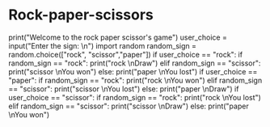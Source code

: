 
# Rock-paper-scissors
print("Welcome to the rock paper scissor's game")
user_choice = input("Enter the sign: \n") 
import random
random_sign = random.choice(["rock", "scissor","paper"])
if user_choice == "rock":
  if random_sign == "rock":
    print("rock \nDraw")
  elif random_sign == "scissor":
    print("scissor \nYou won")
  else:
    print("paper \nYou lost") 
if user_choice == "paper":
  if random_sign == "rock":
    print("rock \nYou won")
  elif random_sign == "scissor":
    print("scissor \nYou lost")
  else:
    print("paper \nDraw")
if user_choice == "scissor":
  if random_sign == "rock":
    print("rock \nYou lost")
  elif random_sign == "scissor":
    print("scissor \nDraw")
  else:
    print("paper \nYou won")

